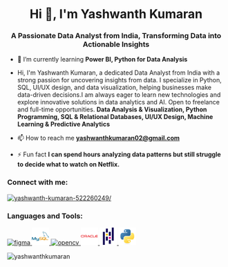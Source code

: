 <h1 align="center">Hi 👋, I'm Yashwanth Kumaran</h1>
<h3 align="center">A Passionate Data Analyst from India, Transforming Data into Actionable Insights</h3>

- 🌱 I’m currently learning **Power BI, Python for Data Analysis**

- Hi, I'm Yashwanth Kumaran, a dedicated Data Analyst from India with a strong passion for uncovering insights from data. I specialize in Python, SQL, UI/UX design, and data visualization, helping businesses make data-driven decisions.I am always eager to learn new technologies and explore innovative solutions in data analytics and AI. Open to freelance and full-time opportunities. **Data Analysis & Visualization, Python Programming, SQL & Relational Databases, UI/UX Design, Machine Learning & Predictive Analytics**

- 📫 How to reach me **yashwanthkumaran02@gmail.com**

- ⚡ Fun fact **I can spend hours analyzing data patterns but still struggle to decide what to watch on Netflix.**

<h3 align="left">Connect with me:</h3>
<p align="left">
<a href="https://linkedin.com/in/yashwanth-kumaran-522260249/" target="blank"><img align="center" src="https://raw.githubusercontent.com/rahuldkjain/github-profile-readme-generator/master/src/images/icons/Social/linked-in-alt.svg" alt="yashwanth-kumaran-522260249/" height="30" width="40" /></a>
</p>

<h3 align="left">Languages and Tools:</h3>
<p align="left"> <a href="https://www.figma.com/" target="_blank" rel="noreferrer"> <img src="https://www.vectorlogo.zone/logos/figma/figma-icon.svg" alt="figma" width="40" height="40"/> </a> <a href="https://www.mysql.com/" target="_blank" rel="noreferrer"> <img src="https://raw.githubusercontent.com/devicons/devicon/master/icons/mysql/mysql-original-wordmark.svg" alt="mysql" width="40" height="40"/> </a> <a href="https://opencv.org/" target="_blank" rel="noreferrer"> <img src="https://www.vectorlogo.zone/logos/opencv/opencv-icon.svg" alt="opencv" width="40" height="40"/> </a> <a href="https://www.oracle.com/" target="_blank" rel="noreferrer"> <img src="https://raw.githubusercontent.com/devicons/devicon/master/icons/oracle/oracle-original.svg" alt="oracle" width="40" height="40"/> </a> <a href="https://pandas.pydata.org/" target="_blank" rel="noreferrer"> <img src="https://raw.githubusercontent.com/devicons/devicon/2ae2a900d2f041da66e950e4d48052658d850630/icons/pandas/pandas-original.svg" alt="pandas" width="40" height="40"/> </a> <a href="https://www.python.org" target="_blank" rel="noreferrer"> <img src="https://raw.githubusercontent.com/devicons/devicon/master/icons/python/python-original.svg" alt="python" width="40" height="40"/> </a> </p>

<p><img align="center" src="https://github-readme-stats.vercel.app/api/top-langs?username=yashwanthkumaran&show_icons=true&locale=en&layout=compact" alt="yashwanthkumaran" /></p>
